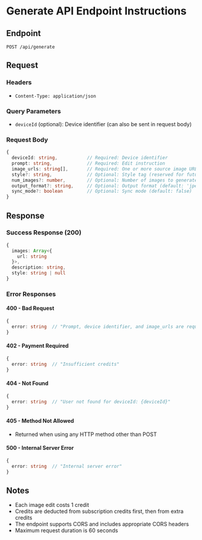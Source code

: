 # Generate API Endpoint Instructions

## Endpoint
`POST /api/generate`

## Request

### Headers
- `Content-Type: application/json`

### Query Parameters
- `deviceId` (optional): Device identifier (can also be sent in request body)

### Request Body
```typescript
{
  deviceId: string,           // Required: Device identifier
  prompt: string,             // Required: Edit instruction
  image_urls: string[],       // Required: One or more source image URLs
  style?: string,             // Optional: Style tag (reserved for future use)
  num_images?: number,        // Optional: Number of images to generate (default: 1)
  output_format?: string,     // Optional: Output format (default: 'jpeg')
  sync_mode?: boolean         // Optional: Sync mode (default: false)
}
```

## Response

### Success Response (200)
```typescript
{
  images: Array<{
    url: string
  }>,
  description: string,
  style: string | null
}
```

### Error Responses

#### 400 - Bad Request
```typescript
{
  error: string  // "Prompt, device identifier, and image_urls are required" or validation error
}
```

#### 402 - Payment Required
```typescript
{
  error: string  // "Insufficient credits"
}
```

#### 404 - Not Found
```typescript
{
  error: string  // "User not found for deviceId: {deviceId}"
}
```

#### 405 - Method Not Allowed
- Returned when using any HTTP method other than POST

#### 500 - Internal Server Error
```typescript
{
  error: string  // "Internal server error"
}
```

## Notes
- Each image edit costs 1 credit
- Credits are deducted from subscription credits first, then from extra credits
- The endpoint supports CORS and includes appropriate CORS headers
- Maximum request duration is 60 seconds